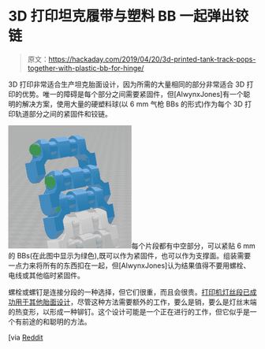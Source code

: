 # 3D 打印坦克履带与塑料 BB 一起弹出铰链

> 原文：<https://hackaday.com/2019/04/20/3d-printed-tank-track-pops-together-with-plastic-bb-for-hinge/>

3D 打印非常适合生产坦克胎面设计，因为所需的大量相同的部分非常适合 3D 打印的优势。唯一的障碍是每个部分之间需要紧固件，但[AlwynxJones]有一个聪明的解决方案，使用大量的硬塑料球(以 6 mm 气枪 BBs 的形式)作为每个 3D 打印轨道部分之间的紧固件和铰链。

![](img/390dba9700a0e8ea18290c6187f78d6a.png)每个片段都有中空部分，可以紧贴 6 mm 的 BBs(在此图中显示为绿色),既可以作为紧固件，也可以作为支撑面。组装需要一点力来将所有的东西扣在一起，但[AlwynxJones]认为结果值得不要用螺栓、电线或其他临时紧固件。

螺栓或螺钉是连接分段的一种选择，但它们很重，而且会很贵。[打印机灯丝段已成功用于其他胎面设计](https://hackaday.com/2018/03/31/3d-printed-tank-tracks/)，尽管这种方法需要额外的工作，要么是销，要么是灯丝末端的热变形，以形成一种铆钉。这个设计可能是一个正在进行的工作，但它似乎是一个有前途的和聪明的方法。

[via [Reddit](https://www.reddit.com/r/3Dprinting/comments/bbfn6n/tank_tread_with_6mm_bb_hinges/)